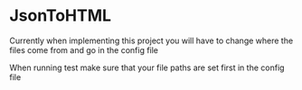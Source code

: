 # JsonToHTML

Currently when implementing this project you will have to change where the files come from and go in the config file

When running test make sure that your file paths are set first in the config file 
